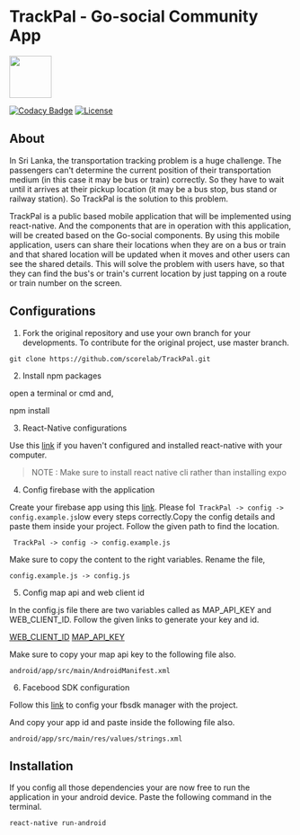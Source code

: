 # TrackPal - Go-social Community App
<img src="https://i.imgur.com/g02h7HP.png" width="75">

[![Codacy Badge](https://api.codacy.com/project/badge/Grade/4fb5295fe71a4a589277065334f88a59)](https://www.codacy.com/app/shehand/TrackPal?utm_source=github.com&amp;utm_medium=referral&amp;utm_content=scorelab/TrackPal&amp;utm_campaign=Badge_Grade)   [![License](https://img.shields.io/badge/License-Apache%202.0-blue.svg)](https://opensource.org/licenses/Apache-2.0)

## About
In Sri Lanka, the transportation tracking problem is a huge challenge. The passengers can't determine the current position of their transportation medium (in this case it may be bus or train) correctly. So they have to wait until it arrives at their pickup location (it may be a bus stop, bus stand or railway station). So TrackPal is the solution to this problem. 

TrackPal is a public based mobile application that will be implemented using react-native. And the components that are in operation with this application, will be created based on the Go-social components. By using this mobile application, users can share their locations when they are on a bus or train and that shared location will be updated when it moves and other users can see the shared details. This will solve the problem with users have, so that they can find the bus's or train's current location by just tapping on a route or train number on the screen.

## Configurations

1. Fork the original repository and use your own branch for your developments. To contribute for the original project, use master branch. 

`git clone https://github.com/scorelab/TrackPal.git`

2. Install npm packages

open a terminal or cmd and,

npm install

3. React-Native configurations

Use this [link](https://facebook.github.io/react-native/docs/0.59/getting-started) if you haven't configured and installed react-native with your computer.

> NOTE : Make sure to install react native cli rather than installing expo
> 
4. Config firebase with the application

Create your firebase app using this [link](http://console.firebase.google.com). Please fol`
TrackPal -> config -> config.example.js`low every steps correctly.Copy the config details and paste them inside your project. Follow the given path to find the location.

`
TrackPal -> config -> config.example.js`

Make sure to copy the content to the right variables.
Rename the file,

`config.example.js -> config.js`

5. Config map api and web client id

In the config.js file there are two variables called as MAP_API_KEY and WEB_CLIENT_ID. Follow the given links to generate your key and id.

[WEB_CLIENT_ID](https://github.com/react-native-community/react-native-google-signin/blob/master/docs/android-guide.md)
[MAP_API_KEY](https://cloud.google.com/maps-platform/)

Make sure to copy your map api key to the following file also.

`android/app/src/main/AndroidManifest.xml`

6. Facebood SDK configuration

Follow this [link](https://github.com/facebook/react-native-fbsdk) to config your fbsdk manager with the project.

And copy your app id and paste inside the following file also.

`android/app/src/main/res/values/strings.xml`

## Installation

If you config all those dependencies your are now free to run the application in your android device. Paste the following command in the terminal.

`react-native run-android`
